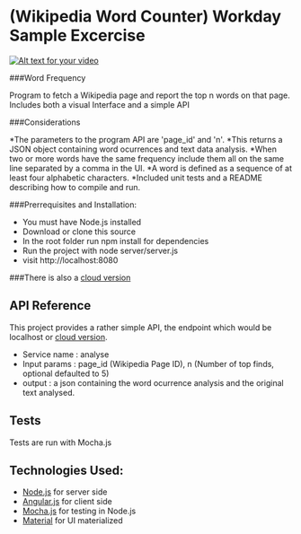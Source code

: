 # (Wikipedia Word Counter) Workday Sample Excercise

[![Alt text for your video](https://i.ytimg.com/vi/jaFFzFgULo0/hqdefault.jpg)](https://www.youtube.com/watch?v=jaFFzFgULo0)

###Word Frequency

Program to fetch a Wikipedia page and report the top n words on that page. Includes both a visual Interface and a simple API

###Considerations

*The parameters to the program API are 'page_id' and 'n'.
*This returns a JSON object containing word ocurrences and text data analysis.
*When two or more words have the same frequency include them all on the same line separated by a comma in the UI.
*A word is defined as a sequence of at least four alphabetic characters.
*Included unit tests and a README describing how to compile and run.

###Prerrequisites and Installation:

 * You must have Node.js installed
 * Download or clone this source
 * In the root folder run npm install for dependencies
 * Run the project with node server/server.js
 * visit http://localhost:8080

###There is also a [cloud version](http://wiki-freq.rhcloud.com)

## API Reference

This project provides a rather simple API, the endpoint which would be localhost or [cloud version](http://wiki-freq.rhcloud.com). 
- Service name : analyse
- Input params : page_id (Wikipedia Page ID), n (Number of top finds, optional defaulted to 5)
- output : a json containing the word ocurrence analysis and the original text analysed.

## Tests

Tests are run with Mocha.js

## Technologies Used:

 * [Node.js](https://nodejs.org/en) for server side
 * [Angular.js](https://angularjs.org/) for client side
 * [Mocha.js](https://mochajs.org/) for testing in Node.js
 * [Material](https://material.angularjs.org/latest/) for UI materialized

